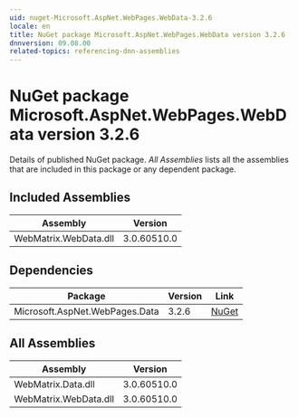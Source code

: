 ```yaml
---
uid: nuget-Microsoft.AspNet.WebPages.WebData-3.2.6
locale: en
title: NuGet package Microsoft.AspNet.WebPages.WebData version 3.2.6
dnnversion: 09.08.00
related-topics: referencing-dnn-assemblies
---
```


# NuGet package Microsoft.AspNet.WebPages.WebData version 3.2.6
Details of published NuGet package.
*All Assemblies* lists all the assemblies that are included in this package or any dependent package.

## Included Assemblies

|Assembly|Version|
|---|---|
|WebMatrix.WebData.dll|3.0.60510.0|

## Dependencies

|Package|Version|Link|
|---|---|---|
|Microsoft.AspNet.WebPages.Data|3.2.6|[NuGet](https://www.nuget.org/packages/Microsoft.AspNet.WebPages.Data/3.2.6)|

## All Assemblies

|Assembly|Version|
|---|---|
|WebMatrix.Data.dll|3.0.60510.0|
|WebMatrix.WebData.dll|3.0.60510.0|

